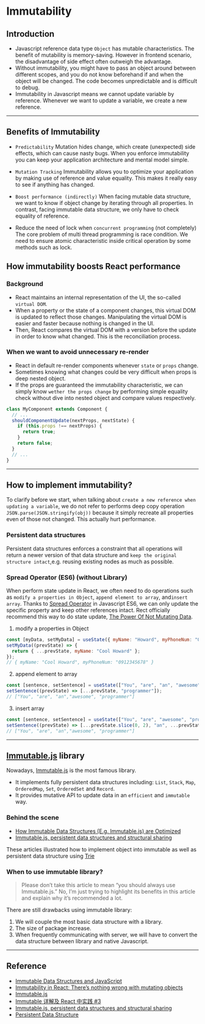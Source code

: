 # Immutability

## Introduction

- Javascript reference data type `Object` has mutable characteristics. The benefit of mutability is memory-saving. However in frontend scenario, the disadvantage of side effect often outweigh the advantage.
- Without immutability, you might have to pass an object around between different scopes, and you do not know beforehand if and when the object will be changed. The code becomes unpredictable and is difficult to debug.
- Immutability in Javascript means we cannot update variable by reference. Whenever we want to update a variable, we create a new reference.

---

## Benefits of Immutability

- `Predictability`
  Mutation hides change, which create (unexpected) side effects, which can cause nasty bugs. When you enforce immutability you can keep your application architecture and mental model simple.

- `Mutation Tracking`
  Immutability allows you to optimize your application by making use of reference and value equality. This makes it really easy to see if anything has changed.

- `Boost performance (indirectly)`
  When facing mutable data structure, we want to know if object change by iterating through all properties. In contrast, facing immutable data structure, we only have to check equality of reference.

- Reduce the need of lock when `concurrent programming` (not completely)
  The core problem of multi thread programming is race condition. We need to ensure atomic characteristic inside critical operation by some methods such as lock.

## How immutability boosts React performance

### Background

- React maintains an internal representation of the UI, the so-called `virtual DOM`.
- When a property or the state of a component changes, this virtual DOM is updated to reflect those changes. Manipulating the virtual DOM is easier and faster because nothing is changed in the UI.
- Then, React compares the virtual DOM with a version before the update in order to know what changed. This is the reconciliation process.

### When we want to avoid unnecessary re-render

- React in default re-render components whenever `state` or `props` change.
- Sometimes knowing what changes could be very difficult when props is deep nested object.
- If the props are guaranteed the immutability characteristic, we can simply know `wether the props change` by performing simple equality check without dive into nested object and compare values respectively.

```javascript
class MyComponent extends Component {
  // ...
  shouldComponentUpdate(nextProps, nextState) {
    if (this.props !== nextProps) {
      return true;
    }
    return false;
  }
  // ...
}
```

---

## How to implement immutability?

To clarify before we start, when talking about `create a new reference when updating a variable`, we do not refer to performs deep copy operation `JSON.parse(JSON.stringify(obj))` because it simply recreate all properties even of those not changed. This actually hurt performance.

### Persistent data structures

Persistent data structures enforces a constraint that all operations will return a newer version of that data structure and `keep the original structure intact`,e.g. reusing existing nodes as much as possible.

### Spread Operator (ES6) (without Library)

When perform state update in React, we often need to do operations such as `modify a properties in Object`, `append element to array`, and`insert array`. Thanks to [Spread Operator](https://developer.mozilla.org/zh-TW/docs/Web/JavaScript/Reference/Operators/Spread_syntax) in Javascript ES6, we can only update the specific property and keep other references intact. Rect officially recommend this way to do state update, [The Power Of Not Mutating Data](https://reactjs.org/docs/optimizing-performance.html#the-power-of-not-mutating-data).

1. modify a properties in Object

```javascript
const [myData, setMyData] = useState({ myName: "Howard", myPhoneNum: "0912345678" });
setMyData((prevState) => {
  return { ...prevState, myName: "Cool Howard" };
});
// { myName: "Cool Howard", myPhoneNum: "0912345678" }
```

2. append element to array

```javascript
const [sentence, setSentence] = useState(["You", "are", "an", "awesome"]);
setSentence((prevState) => [...prevState, "programmer"]);
// ["You", "are", "an","awesome", "programmer"]
```

3. insert array

```javascript
const [sentence, setSentence] = useState(["You", "are", "awesome", "programmer"]);
setSentence((prevState) => [...prevState.slice(0, 2), "an", ...prevState.slice(2)]);
// ["You", "are", "an","awesome", "programmer"]
```

---

## [Immutable.js](https://immutable-js.github.io/immutable-js/) library

Nowadays, [Immutable.js](https://immutable-js.github.io/immutable-js/) is the most famous library.

- It implements fully persistent data structures including: `List`, `Stack`, `Map`, `OrderedMap`, `Set`, `OrderedSet` and `Record`.
- It provides mutative API to update data in an `efficient` and `immutable` way.

### Behind the scene

- [How Immutable Data Structures (E.g. Immutable.js) are Optimized](https://hackernoon.com/how-immutable-data-structures-e-g-immutable-js-are-optimized-using-structural-sharing-e4424a866d56)
- [Immutable.js, persistent data structures and structural sharing](https://medium.com/@dtinth/immutable-js-persistent-data-structures-and-structural-sharing-6d163fbd73d2)

These articles illustrated how to implement object into immutable as well as persistent data structure using [Trie](https://en.wikipedia.org/wiki/Trie)

### When to use immutable library?

> Please don’t take this article to mean “you should always use Immutable.js.” No, I’m just trying to highlight its benefits in this article and explain why it’s recommended a lot.

There are still drawbacks using immutable library:

1. We will couple the most basic data structure with a library.
2. The size of package increase.
3. When frequently communicating with server, we will have to convert the data structure between library and native Javascript.

---

## Reference

- [Immutable Data Structures and JavaScript](https://archive.jlongster.com/Using-Immutable-Data-Structures-in-JavaScript)
- [Immutability in React: There’s nothing wrong with mutating objects](https://blog.logrocket.com/immutability-in-react-ebe55253a1cc/)
- [Immutable.js](https://immutable-js.github.io/immutable-js/)
- [Immutable 详解及 React 中实践 #3](https://github.com/camsong/blog/issues/3)
- [Immutable.js, persistent data structures and structural sharing](https://medium.com/@dtinth/immutable-js-persistent-data-structures-and-structural-sharing-6d163fbd73d2)
- [Persistent Data Structure](https://fuzhe1989.github.io/2017/11/07/persistent-data-structure/)
